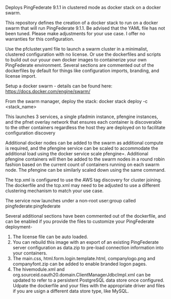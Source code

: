 Deploys PingFederate 9.1.1 in clustered mode as docker stack on a docker swarm.

This repository defines the creation of a docker stack to run on a docker swarm that will run PingFederate 9.1.1. Be advised that the YAML file has not been tuned. Please make adjustments for your use case. I offer no warranties for this configuration.

Use the pfcluster.yaml file to launch a swarm cluster in a minimalist, clustered configuration with no license. Or use the dockerfiles and scripts to build out our youur own docker images to containerize your own PingFederate environment. Several sections are commented out of the dockerfiles by default for things like configuration imports, branding, and license import.

Setup a docker swarm - details can be found here: https://docs.docker.com/engine/swarm/

From the swarm manager, deploy the stack: docker stack deploy -c <stack_name>

This launches 3 services, a single pfadmin instance, pfengine instances, and the pfnet overlay network that ensures each container is discoverable to the other containers regardless the host they are deployed on to facilitate configuration discovery

Additional docker nodes can be added to the swarm as additional compute is required, and the pfengine service can be scaled to accommodate the additional load using the docker service scale pfengine=<Number>. Additional pfengine containers will then be added to the swarm nodes in a round robin fashion based on the current count of containers running on each swarm node. The pfengine can be similarly scaled down using the same command.

The tcp.xml is configured to use the AWS tag discovery for cluster joining. The dockerfile and the tcp.xml may need to be adjusted to use a different clustering mechanism to match your use case.

The service now launches under a non-root user:group called pingfederate:pingfederate

Several additional sections have been commented out of the dockerfile, and can be enabled if you provide the files to customize your PingFederate deployment-
1) The license file can be auto loaded.
2) You can rebuild this image with an export of an existing PingFederate server configuration as data.zip to pre-load connection information into your containers.
3) The main.css, html.form.login.template.html, companylogo.png and companyfont.zip can be added to enable branded logon pages.
4) The hivemodule.xml and org.sourceid.oauth20.domain.ClientManagerJdbcImpl.xml can be updated to refer to a persistent PostgreSQL data store once configured. Udpate the dockerfile and your files with the appropriate driver and files if you are usign a different data store type, like MySQL.